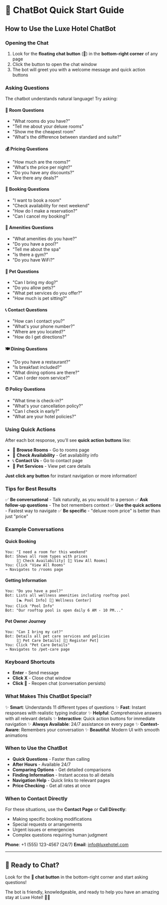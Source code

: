 # 🤖 ChatBot Quick Start Guide

## How to Use the Luxe Hotel ChatBot

### Opening the Chat
1. Look for the **floating chat button** (💬) in the **bottom-right corner** of any page
2. Click the button to open the chat window
3. The bot will greet you with a welcome message and quick action buttons

### Asking Questions

The chatbot understands natural language! Try asking:

#### 🏨 Room Questions
- "What rooms do you have?"
- "Tell me about your deluxe rooms"
- "Show me the cheapest room"
- "What's the difference between standard and suite?"

#### 💰 Pricing Questions
- "How much are the rooms?"
- "What's the price per night?"
- "Do you have any discounts?"
- "Are there any deals?"

#### 📅 Booking Questions
- "I want to book a room"
- "Check availability for next weekend"
- "How do I make a reservation?"
- "Can I cancel my booking?"

#### 🎯 Amenities Questions
- "What amenities do you have?"
- "Do you have a pool?"
- "Tell me about the spa"
- "Is there a gym?"
- "Do you have WiFi?"

#### 🐾 Pet Questions
- "Can I bring my dog?"
- "Do you allow pets?"
- "What pet services do you offer?"
- "How much is pet sitting?"

#### 📞 Contact Questions
- "How can I contact you?"
- "What's your phone number?"
- "Where are you located?"
- "How do I get directions?"

#### 🍽️ Dining Questions
- "Do you have a restaurant?"
- "Is breakfast included?"
- "What dining options are there?"
- "Can I order room service?"

#### ⏰ Policy Questions
- "What time is check-in?"
- "What's your cancellation policy?"
- "Can I check in early?"
- "What are your hotel policies?"

### Using Quick Actions

After each bot response, you'll see **quick action buttons** like:
- 🏨 **Browse Rooms** - Go to rooms page
- 📅 **Check Availability** - Get availability info
- 📞 **Contact Us** - Go to contact page
- 🐾 **Pet Services** - View pet care details

**Just click any button** for instant navigation or more information!

### Tips for Best Results

✅ **Be conversational** - Talk naturally, as you would to a person
✅ **Ask follow-up questions** - The bot remembers context
✅ **Use the quick actions** - Fastest way to navigate
✅ **Be specific** - "deluxe room price" is better than just "price"

### Example Conversations

#### Quick Booking
```
You: "I need a room for this weekend"
Bot: Shows all room types with prices
     [📅 Check Availability] [🏨 View All Rooms]
You: Click "View All Rooms"
→ Navigates to /rooms page
```

#### Getting Information
```
You: "Do you have a pool?"
Bot: Lists all wellness amenities including rooftop pool
     [🏊 Pool Info] [🧘 Wellness Center]
You: Click "Pool Info"
Bot: "Our rooftop pool is open daily 6 AM - 10 PM..."
```

#### Pet Owner Journey
```
You: "Can I bring my cat?"
Bot: Details all pet care services and policies
     [🐾 Pet Care Details] [📝 Register Pet]
You: Click "Pet Care Details"
→ Navigates to /pet-care page
```

### Keyboard Shortcuts

- **Enter** - Send message
- **Click X** - Close chat window
- **Click 💬** - Reopen chat (conversation persists)

### What Makes This ChatBot Special?

✨ **Smart**: Understands 11 different types of questions
✨ **Fast**: Instant responses with realistic typing indicator
✨ **Helpful**: Comprehensive answers with all relevant details
✨ **Interactive**: Quick action buttons for immediate navigation
✨ **Always Available**: 24/7 assistance on every page
✨ **Context-Aware**: Remembers your conversation
✨ **Beautiful**: Modern UI with smooth animations

### When to Use the ChatBot

- **Quick Questions** - Faster than calling
- **After Hours** - Available 24/7
- **Comparing Options** - Get detailed comparisons
- **Finding Information** - Instant access to all details
- **Navigation Help** - Quick links to relevant pages
- **Price Checking** - Get all rates at once

### When to Contact Directly

For these situations, use the **Contact Page** or **Call Directly**:
- Making specific booking modifications
- Special requests or arrangements
- Urgent issues or emergencies
- Complex questions requiring human judgment

**Phone**: +1 (555) 123-4567 (24/7)
**Email**: info@luxehotel.com

---

## 🎉 Ready to Chat?

Look for the **💬 chat button** in the bottom-right corner and start asking questions!

The bot is friendly, knowledgeable, and ready to help you have an amazing stay at Luxe Hotel! 🏨✨
